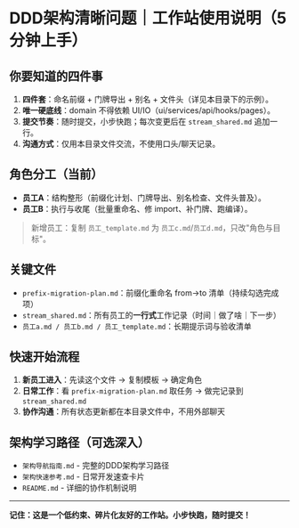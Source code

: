 # DDD架构清晰问题｜工作站使用说明（5分钟上手）

## 你要知道的四件事
1) **四件套**：命名前缀 + 门牌导出 + 别名 + 文件头（详见本目录下的示例）。
2) **唯一硬底线**：domain 不得依赖 UI/IO（ui/services/api/hooks/pages）。
3) **提交节奏**：随时提交，小步快跑；每次变更后在 `stream_shared.md` 追加一行。
4) **沟通方式**：仅用本目录文件交流，不使用口头/聊天记录。

## 角色分工（当前）
- **员工A**：结构整形（前缀化计划、门牌导出、别名检查、文件头普及）。
- **员工B**：执行与收尾（批量重命名、修 import、补门牌、跑编译）。

> 新增员工：复制 `员工_template.md` 为 `员工c.md`/`员工d.md`，只改"角色与目标"。

## 关键文件
- `prefix-migration-plan.md`：前缀化重命名 from→to 清单（持续勾选完成项）
- `stream_shared.md`：所有员工的**一行式**工作记录（时间｜做了啥｜下一步）
- `员工a.md / 员工b.md / 员工_template.md`：长期提示词与验收清单

## 快速开始流程
1. **新员工进入**：先读这个文件 → 复制模板 → 确定角色
2. **日常工作**：看 `prefix-migration-plan.md` 取任务 → 做完记录到 `stream_shared.md`
3. **协作沟通**：所有状态更新都在本目录文件中，不用外部聊天

## 架构学习路径（可选深入）
- `架构导航指南.md` - 完整的DDD架构学习路径
- `架构快速参考.md` - 日常开发速查卡片
- `README.md` - 详细的协作机制说明

---
**记住：这是一个低约束、碎片化友好的工作站。小步快跑，随时提交！**